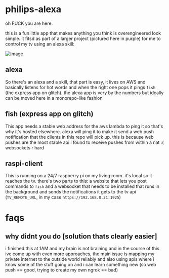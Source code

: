 # philips-alexa

oh FUCK you are here.

this is a fun little app that makes anything you think is overengineered look simple. it fitsd as part of a larger project (pictured here in purple) for me to control my tv using an alexa skill:

![image](https://user-images.githubusercontent.com/11539094/69908094-72eaa500-13da-11ea-8cd9-3dc7c8815371.png)

## alexa

So there's an alexa and a skill, that part is easy, it lives on AWS and basically listens for hot words and when the right one pops it pings `fish` (the express app on glitch). the alexa app is very by the numbers but ideally can be moved here in a monorepo-like fashion

## fish (express app on glitch)

This app needs a stable web address for the aws lambda to ping it so that's why it's hosted elsewhere. alexa will ping it to make it send a web push notification that the clients in this repo will pick up. this is because web pushes are the most stable api i found to receive pushes from within a nat :( websockets r hard

## raspi-client

This is running on a 24/7 raspberry pi on my living room. it's local so it reaches the tv. there's two parts to this: a website that lets you post commands to `fish` and a websocket that needs to be installed that runs in the background and sends the notifications it gets to the tv api (`TV_REMOTE_URL`, in my case `https://192.168.0.21:1925`)

# faqs

## why didnt you do [solution thats clearly easier]

i finished this at 1AM and my brain is not braining and in the course of this ive come up with even more approaches, the main issue is mapping my private internet to the outside world reliably and also using apis where i know some of the stuff going on and i can learn something new (so web push == good, trying to create my own ngrok == bad)
